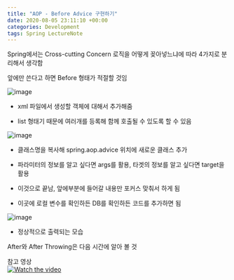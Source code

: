 ```yaml
---
title: "AOP - Before Advice 구현하기"
date: 2020-08-05 23:11:10 +00:00
categories: Development
tags: Spring LectureNote
---
```


Spring에서는 Cross-cutting Concern 로직을 어떻게 꽂아넣느냐에 따라 4가지로 분리해서 생각함

앞에만 쓴다고 하면 Before 형태가 적절할 것임

![image](https://user-images.githubusercontent.com/24868649/89423256-3ba27400-d771-11ea-9ef3-70a59bcd4ccb.png)

- xml 파일에서 생성할 객체에 대해서 추가해줌

- list 형태기 때문에 여러개를 등록해 함께 호출될 수 있도록 할 수 있음

![image](https://user-images.githubusercontent.com/24868649/89423316-4bba5380-d771-11ea-873b-bd65649269b8.png)

- 클래스명을 복사해 spring.aop.advice 위치에 새로운 클래스 추가

- 파라미터의 정보를 알고 싶다면 args를 활용, 타겟의 정보를 알고 싶다면 target을 활용

- 이것으로 끝남, 앞에부분에 들어갈 내용만 포커스 맞춰서 하게 됨

- 이곳에 로컬 변수를 확인하든 DB를 확인하든 코드를 추가하면 됨

![image](https://user-images.githubusercontent.com/24868649/89423375-612f7d80-d771-11ea-861d-7363cfc412d8.png)

- 정상적으로 출력되는 모습

After와 After Throwing은 다음 시간에 알아 볼 것

참고 영상  
[![Watch the video](https://img.youtube.com/vi/oysjZMw9S6M/hqdefault.jpg)](https://youtu.be/oysjZMw9S6M)
